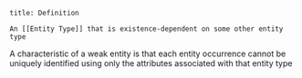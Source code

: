 ```ad-note
title: Definition

An [[Entity Type]] that is existence-dependent on some other entity type
```

A characteristic of a weak entity is that each entity occurrence cannot be uniquely identified using only the attributes associated with that entity type